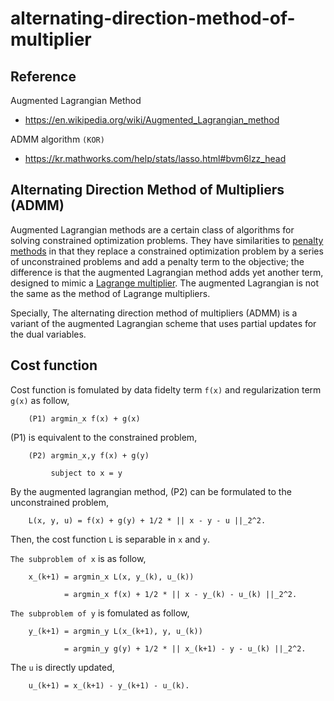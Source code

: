 # alternating-direction-method-of-multiplier

## Reference
Augmented Lagrangian Method
- https://en.wikipedia.org/wiki/Augmented_Lagrangian_method

ADMM algorithm `(KOR)`
- https://kr.mathworks.com/help/stats/lasso.html#bvm6lzz_head

## Alternating Direction Method of Multipliers (ADMM)
Augmented Lagrangian methods are a certain class of algorithms for solving constrained optimization problems. They have similarities to [penalty methods](https://en.wikipedia.org/wiki/Penalty_method) in that they replace a constrained optimization problem by a series of unconstrained problems and add a penalty term to the objective; the difference is that the augmented Lagrangian method adds yet another term, designed to mimic a [Lagrange multiplier](https://en.wikipedia.org/wiki/Lagrange_multiplier). The augmented Lagrangian is not the same as the method of Lagrange multipliers.

Specially, The alternating direction method of multipliers (ADMM) is a variant of the augmented Lagrangian scheme that uses partial updates for the dual variables. 

## Cost function 
Cost function is fomulated by data fidelty term `f(x)` and regularization term `g(x)` as follow,

        (P1) argmin_x f(x) + g(x)

(P1) is equivalent to the constrained problem,

        (P2) argmin_x,y f(x) + g(y)
        
             subject to x = y
        
By the augmented lagrangian method, (P2) can be formulated to the unconstrained problem,

        L(x, y, u) = f(x) + g(y) + 1/2 * || x - y - u ||_2^2.
        
Then, the cost function `L` is separable in `x` and `y`.

`The subproblem of x` is as follow,

        x_(k+1) = argmin_x L(x, y_(k), u_(k))
        
                = argmin_x f(x) + 1/2 * || x - y_(k) - u_(k) ||_2^2.

`The subproblem of y` is fomulated as follow,

        y_(k+1) = argmin_y L(x_(k+1), y, u_(k))
        
                = argmin_y g(y) + 1/2 * || x_(k+1) - y - u_(k) ||_2^2.
                
The `u` is directly updated,

        u_(k+1) = x_(k+1) - y_(k+1) - u_(k).
